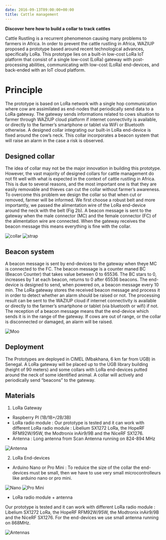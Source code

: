 ```yaml
---
date: 2016-09-13T09:00:00+00:00
title: Cattle management
---
```


**Discover here how to build a collar to track cattles**

Cattle Rustling is a recurrent phenomenon causing many problems to farmers in Africa.
In order to prevent the cattle rustling in Africa, WAZIUP proposed a prototype based around recent technological advances, specifically LoRa.
This prototype lies on a built-in low-cost LoRa IoT platform that consist of a single low-cost (LoRa) gateway with post-processing abilities, communicating with low-cost (LoRa) end-devices, and back-ended with an IoT cloud platform.

Principle
=========

The prototype is based on LoRa network with a single hop communication where cow are assimilated as end-nodes that periodically send data to a LoRa gateway.
The gateway sends informations related to cows situation to farmer through WAZIUP cloud platform if internet connectivity is available, or directly to the farmer’s smartphone or tablet via WiFi or Bluetooth otherwise.
A designed collar integrating our built-in LoRa end-device is fixed around the cow’s neck.
This collar incorporates a beacon system that will raise an alarm in the case a risk is observed. 

Designed collar
---------------

The idea of collar may not be the major innovation in building this prototype.
However, the vast majority of designed collars for cattle management do not fit well with what is expected in the context of cattle rustling in Africa.
This is due to several reasons, and the most important one is that they are easily removable and thieves can cut the collar without farmer’s awareness.
To overcome this problem we design the collar so that when cut or removed, farmer will be informed.
We first choose a robust belt and more importantly, we passed the alimentation wire of the LoRa end-device around the neck with the belt (Fig 2b).
A beacon message is sent to the gateway when the male connector (MC) and the female connector (FC) of the alimentation wire are connected.
When the gateway receives the beacon message this means everything is fine with the collar. 

![collar](/documentation/mvps/cattle_images/collar.png)
![strap](/documentation/mvps/cattle_images/strap.png)

Beacon system
-------------
A beacon message is sent by end-devices to the gateway when theye MC is connected to the FC.
The beacon message is a counter maned BC (Beacon Counter) that takes value between 0 to 65536.
The BC stars to 0, increases by 1 at each beacon, returns to 0 after 65536 beacons.
The end-device is designed to send, when powered on, a beacon message every 10 min.
The LoRa gateway stores the received beacon message and process it in order to detect whether an alarm should be raised or not.
The processing result can be sent to the WAZIUP cloud if internet connectivity is available or directly to the farmer’s smartphone or tablet (via bluetooth or wifi) if not.
The reception of a beacon message means that the end-device which sends it is in the range of the gateway.
If cows are out of range, or the collar is disconnected or damaged, an alarm will be raised.

![Moo](/documentation/mvps/cattle_images/moo.png)

Deployment
----------

The Prototypes are deployed in CIMEL (Mbakhana, 6 km far from UGB) in Senegal.
A LoRa gateway will be placed up to the UGB library building (height of 90 meters) and some collars with LoRa end-devices putted around the neck of some identified animal.
A collar will actively and periodically send “beacons” to the gateway.

Materials
---------

1. LoRa Gateway

- Raspberry PI (1B/1B+/2B/3B) 
- LoRa radio module : Our prototype is tested and it can work with different LoRa radio module : Libelium SX1272 LoRa, the HopeRF RFM92W/95W, the Modtronix inAir9/9B and the NiceRF SX1276.
- Antenna : Long antenna from Scan Antenna running on 824-894 MHz

![Antenna](/documentation/mvps/cattle_images/antenna.png)
                  
2. LoRa End-devices

- Arduino Nano or Pro Mini : To reduice the size of the collar the end-devices must be small, then we have to use very small microcontrolleurs like arduino nano or pro mini.

![Nano](/documentation/mvps/cattle_images/nano.png)
![Pro Mini](/documentation/mvps/cattle_images/pro_mini.png)

- LoRa radio module + antenna

Our prototype is tested and it can work with different LoRa radio module : Libelium SX1272 LoRa, the HopeRF RFM92W/95W, the Modtronix inAir9/9B and the NiceRF SX1276.
For the end-devices we use small antenna running on 868MHz.

![Antennas](/documentation/mvps/cattle_images/antennas.jpg)
